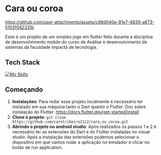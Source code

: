 # Cara ou coroa

https://github.com/user-attachments/assets/c98d040e-91e7-4839-a673-5103f042331b

Esse é um projeto de um simples jogo em flutter feito durante a 
disciplina de desenvolvimento mobile do curso de Análise e desenvolvimento de
sistemas da faculdade impacta de tecnologia.

## Tech Stack
[![My Skills](https://skillicons.dev/icons?i=dart,flutter)](https://skillicons.dev)

## Começando

1. **Instalações**: Para rodar esse projeto localmente é necessário ter instalado em 
sua máquina tanto o Dart quanto o Flutter. Doc sobre instalação do 
Flutter: https://docs.flutter.dev/get-started/install
2. **Clone o projeto**: `git clone https://github.com/carolribeiro2112/cara_ou_coroa.git`
3. **Abrindo o projeto no android studio**: Após realizados os passos 1 e 2 é necessário ter
as extensões do Dart e do Flutter instaladas no visual studio. Após a instalação das extensões
podemos selecionar o dispositivo em que vamos rodar a aplicação no emulador e clicar no botão de
run application.
